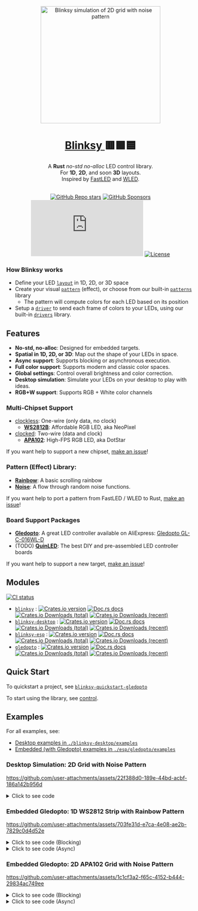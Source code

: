 <div align="center">
  <img
    src="https://i.imgur.com/0FQeTbC.gif"
    alt="Blinksy simulation of 2D grid with noise pattern"
    width="320px"
    height="313px"
  />
</div>

<h1 align="center">
  <a href="https://github.com/ahdinosaur/blinksy">
    Blinksy
  </a>
  🟥🟩🟦
</h1>

<div align="center">
  A <strong>Rust</strong> <em>no-std</em> <em>no-alloc</em> LED control library.
</div>

<div align="center">
  For <strong>1D</strong>, <strong>2D</strong>, and soon <strong>3D</strong> layouts.
</div>

<div align="center">
  Inspired by
  <a href="https://fastled.io/">FastLED</a>
  and
  <a href="https://kno.wled.ge/">WLED</a>.
</div>

<br />

<div align="center">

[![GitHub Repo stars](https://img.shields.io/github/stars/ahdinosaur/blinksy?style=flat-square)](https://github.com/ahdinosaur/blinksy)
[![GitHub Sponsors](https://img.shields.io/github/sponsors/ahdinosaur?style=flat-square)](https://github.com/sponsors/ahdinosaur)
[![Chat](https://img.shields.io/matrix/blinksy:matrix.org?style=flat-square&label=chat)](https://matrix.to/#/#blinksy:matrix.org)
[![License](https://img.shields.io/github/license/ahdinosaur/blinksy?style=flat-square)](#license)

</div>

### How Blinksy works

- Define your LED [`layout`][layout] in 1D, 2D, or 3D space
- Create your visual [`pattern`][pattern] (effect), or choose from our built-in [`patterns`][patterns] library
  - The pattern will compute colors for each LED based on its position
- Setup a [`driver`][driver] to send each frame of colors to your LEDs, using our built-in [`drivers`][drivers] library.

[layout]: https://docs.rs/blinksy/0.4/blinksy/layout/index.html
[pattern]: https://docs.rs/blinksy/0.4/blinksy/pattern/index.html
[patterns]: https://docs.rs/blinksy/0.4/blinksy/patterns/index.html
[driver]: https://docs.rs/blinksy/0.4/blinksy/driver/index.html
[drivers]: https://docs.rs/blinksy/0.4/blinksy/drivers/index.html

## Features

- **No-std, no-alloc**: Designed for embedded targets.
- **Spatial in 1D, 2D, or 3D**: Map out the shape of your LEDs in space.
- **Async support**: Supports blocking or asynchronous execution.
- **Full color support**: Supports modern and classic color spaces.
- **Global settings**: Control overall brightness and color correction.
- **Desktop simulation**: Simulate your LEDs on your desktop to play with ideas.
- **RGB+W support**: Supports RGB + White color channels

### Multi‑Chipset Support

- [clockless][clockless]: One-wire (only data, no clock)
  - **[WS2812B][ws2812]**: Affordable RGB LED, aka NeoPixel
- [clocked][clocked]: Two-wire (data and clock)
  - **[APA102][apa102]**: High-FPS RGB LED, aka DotStar

If you want help to support a new chipset, [make an issue](https://github.com/ahdinosaur/blinksy/issues)!

[clockless]: https://docs.rs/blinksy/0.4/blinksy/driver/clockless/index.html
[ws2812]: https://docs.rs/blinksy/0.4/blinksy/drivers/ws2812/index.html
[clocked]: https://docs.rs/blinksy/0.4/blinksy/driver/clocked/index.html
[apa102]: https://docs.rs/blinksy/0.4/blinksy/drivers/apa102/index.html

### Pattern (Effect) Library:

- **[Rainbow][rainbow]**: A basic scrolling rainbow
- **[Noise][noise]**: A flow through random noise functions.

If you want help to port a pattern from FastLED / WLED to Rust, [make an issue](https://github.com/ahdinosaur/blinksy/issues)!

[rainbow]: https://docs.rs/blinksy/0.4/blinksy/patterns/rainbow/index.html
[noise]: https://docs.rs/blinksy/0.4/blinksy/patterns/noise/index.html

### Board Support Packages

- **[Gledopto][gledopto]**: A great LED controller available on AliExpress: [Gledopto GL-C-016WL-D](https://www.aliexpress.com/item/1005008707989546.html)
- (TODO) [**QuinLED**](https://quinled.info/): The best DIY and pre-assembled LED controller boards

If you want help to support a new target, [make an issue](https://github.com/ahdinosaur/blinksy/issues)!

[gledopto]: https://docs.rs/gledopto/0.4/gledopto

## Modules

[![CI status](https://img.shields.io/github/actions/workflow/status/ahdinosaur/blinksy/ci.yml?branch=main&style=flat-square)](https://github.com/ahdinosaur/blinksy/actions/workflows/ci.yml?query=branch%3Amain)

- [`blinksy`](./blinksy) : [![Crates.io version](https://img.shields.io/crates/v/blinksy.svg?style=flat-square)](https://crates.io/crates/blinksy) [![Doc.rs docs](https://img.shields.io/badge/docs-latest-blue.svg?style=flat-square)](https://docs.rs/blinksy) [![Crates.io Downloads (total)](https://img.shields.io/crates/d/blinksy?style=flat-square&label=total%20downloads)](https://crates.io/crates/blinksy) [![Crates.io Downloads (recent)](https://img.shields.io/crates/dr/blinksy?style=flat-square)](https://crates.io/crates/blinksy)
- [`blinksy-desktop`](./blinksy-desktop) : [![Crates.io version](https://img.shields.io/crates/v/blinksy-desktop.svg?style=flat-square)](https://crates.io/crates/blinksy-desktop) [![Doc.rs docs](https://img.shields.io/badge/docs-latest-blue.svg?style=flat-square)](https://docs.rs/blinksy-desktop) [![Crates.io Downloads (total)](https://img.shields.io/crates/d/blinksy-desktop?style=flat-square&label=total%20downloads)](https://crates.io/crates/blinksy-desktop) [![Crates.io Downloads (recent)](https://img.shields.io/crates/dr/blinksy-desktop?style=flat-square)](https://crates.io/crates/blinksy-desktop)
- [`blinksy-esp`](./esp/blinksy-esp) : [![Crates.io version](https://img.shields.io/crates/v/blinksy-esp.svg?style=flat-square)](https://crates.io/crates/blinksy-esp) [![Doc.rs docs](https://img.shields.io/badge/docs-latest-blue.svg?style=flat-square)](https://docs.rs/blinksy-esp) [![Crates.io Downloads (total)](https://img.shields.io/crates/d/blinksy-esp?style=flat-square&label=total%20downloads)](https://crates.io/crates/blinksy-esp) [![Crates.io Downloads (recent)](https://img.shields.io/crates/dr/blinksy-esp?style=flat-square)](https://crates.io/crates/blinksy-esp)
- [`gledopto`](./esp/gledopto) : [![Crates.io version](https://img.shields.io/crates/v/gledopto.svg?style=flat-square)](https://crates.io/crates/gledopto) [![Doc.rs docs](https://img.shields.io/badge/docs-latest-blue.svg?style=flat-square)](https://docs.rs/gledopto) [![Crates.io Downloads (total)](https://img.shields.io/crates/d/gledopto?style=flat-square&label=total%20downloads)](https://crates.io/crates/gledopto) [![Crates.io Downloads (recent)](https://img.shields.io/crates/dr/gledopto?style=flat-square)](https://crates.io/crates/gledopto)

## Quick Start

To quickstart a project, see [`blinksy-quickstart-gledopto`][blinksy-quickstart-gledopto]

To start using the library, see [control][control].

[blinksy-quickstart-gledopto]: https://github.com/ahdinosaur/blinksy-quickstart-gledopto
[control]: https://docs.rs/blinksy/0.4/blinksy/control/index.html

## Examples

For all examples, see:

- [Desktop examples in `./blinksy-desktop/examples`](./blinksy-desktop/examples)
- [Embedded (with Gledopto) examples in `./esp/gledopto/examples`](./esp/gledopto/examples)

### Desktop Simulation: 2D Grid with Noise Pattern

https://github.com/user-attachments/assets/22f388d0-189e-44bd-acbf-186a142b956d

<details>
<summary>
    Click to see code
</summary>

```rust
use blinksy::{
    layout::{Shape2d, Vec2},
    layout2d,
    patterns::noise::{noise_fns, Noise2d, NoiseParams},
    ControlBuilder,
};
use blinksy_desktop::{
    driver::{Desktop, DesktopError},
    time::elapsed_in_ms,
};
use std::{thread::sleep, time::Duration};

fn main() {
    layout2d!(
        Layout,
        [Shape2d::Grid {
            start: Vec2::new(-1., -1.),
            horizontal_end: Vec2::new(1., -1.),
            vertical_end: Vec2::new(-1., 1.),
            horizontal_pixel_count: 16,
            vertical_pixel_count: 16,
            serpentine: true,
        }]
    );
    let mut control = ControlBuilder::new_2d()
        .with_layout::<Layout>()
        .with_pattern::<Noise2d<noise_fns::Perlin>>(NoiseParams {
            ..Default::default()
        })
        .with_driver(Desktop::new_2d::<Layout>())
        .build();

    loop {
        if let Err(DesktopError::WindowClosed) = control.tick(elapsed_in_ms()) {
            break;
        }

        sleep(Duration::from_millis(16));
    }
}
```

</details>

### Embedded Gledopto: 1D WS2812 Strip with Rainbow Pattern

https://github.com/user-attachments/assets/703fe31d-e7ca-4e08-ae2b-7829c0d4d52e

<details>
<summary>
    Click to see code (Blocking)
</summary>

```rust
#![no_std]
#![no_main]

use blinksy::{
    layout1d,
    patterns::rainbow::{Rainbow, RainbowParams},
    ControlBuilder,
};
use gledopto::{board, elapsed, main, ws2812};

#[main]
fn main() -> ! {
    let p = board!();

    layout1d!(Layout, 60 * 5);

    let mut control = ControlBuilder::new_1d()
        .with_layout::<Layout>()
        .with_pattern::<Rainbow>(RainbowParams::default())
        .with_driver(ws2812!(p, Layout::PIXEL_COUNT))
        .build();

    control.set_brightness(0.2);

    loop {
        let elapsed_in_ms = elapsed().as_millis();
        control.tick(elapsed_in_ms).unwrap();
    }
}
```

</details>

<details>
<summary>
    Click to see code (Async)
</summary>

```rust
#![no_std]
#![no_main]
#![feature(impl_trait_in_assoc_type)]

use blinksy::{
    layout1d,
    patterns::rainbow::{Rainbow, RainbowParams},
    ControlBuilder,
};
use embassy_executor::Spawner;
use gledopto::{board, elapsed, init_embassy, main_embassy, ws2812_async};

#[main_embassy]
async fn main(_spawner: Spawner) {
    let p = board!();

    init_embassy!(p);

    layout1d!(Layout, 60 * 5);

    let mut control = ControlBuilder::new_1d_async()
        .with_layout::<Layout>()
        .with_pattern::<Rainbow>(RainbowParams::default())
        .with_driver(ws2812_async!(p, Layout::PIXEL_COUNT))
        .build();

    control.set_brightness(0.2);

    loop {
        let elapsed_in_ms = elapsed().as_millis();
        control.tick(elapsed_in_ms).await.unwrap();
    }
}
```

</details>

### Embedded Gledopto: 2D APA102 Grid with Noise Pattern

https://github.com/user-attachments/assets/1c1cf3a2-f65c-4152-b444-29834ac749ee

<details>
<summary>
    Click to see code (Blocking)
</summary>

```rust
#![no_std]
#![no_main]

use blinksy::{
    layout::{Shape2d, Vec2},
    layout2d,
    patterns::noise::{noise_fns, Noise2d, NoiseParams},
    ControlBuilder,
};
use gledopto::{apa102, board, elapsed, main};

#[main]
fn main() -> ! {
    let p = board!();

    layout2d!(
        Layout,
        [Shape2d::Grid {
            start: Vec2::new(-1., -1.),
            horizontal_end: Vec2::new(1., -1.),
            vertical_end: Vec2::new(-1., 1.),
            horizontal_pixel_count: 16,
            vertical_pixel_count: 16,
            serpentine: true,
        }]
    );
    let mut control = ControlBuilder::new_2d()
        .with_layout::<Layout>()
        .with_pattern::<Noise2d<noise_fns::Perlin>>(NoiseParams::default())
        .with_driver(apa102!(p))
        .build();

    control.set_brightness(0.02);

    loop {
        let elapsed_in_ms = elapsed().as_millis();
        control.tick(elapsed_in_ms).unwrap();
    }
}
```

</details>

<details>
<summary>
    Click to see code (Async)
</summary>

```rust
#![no_std]
#![no_main]
#![feature(impl_trait_in_assoc_type)]

use blinksy::{
    layout::{Shape2d, Vec2},
    layout2d,
    patterns::noise::{noise_fns, Noise2d, NoiseParams},
    ControlBuilder,
};
use embassy_executor::Spawner;
use gledopto::{apa102_async, board, elapsed, main_embassy};

#[main_embassy]
async fn main(_spawner: Spawner) {
    let p = board!();

    layout2d!(
        Layout,
        [Shape2d::Grid {
            start: Vec2::new(-1., -1.),
            horizontal_end: Vec2::new(1., -1.),
            vertical_end: Vec2::new(-1., 1.),
            horizontal_pixel_count: 16,
            vertical_pixel_count: 16,
            serpentine: true,
        }]
    );
    let mut control = ControlBuilder::new_2d_async()
        .with_layout::<Layout>()
        .with_pattern::<Noise2d<noise_fns::Perlin>>(NoiseParams::default())
        .with_driver(apa102_async!(p))
        .build();

    control.set_brightness(0.02);

    loop {
        let elapsed_in_ms = elapsed().as_millis();
        control.tick(elapsed_in_ms).await.unwrap();
    }
}
```

## Contributing

Contributions are welcome! Please see [CONTRIBUTING.md](CONTRIBUTING.md) for details.

If you want to help, the best thing to do is use Blinksy for your own LED project, and share about your adventures.

## License

Blinksy is licensed under the [**European Union Public License (EUPL)**](./LICENSE).

You are free to use, modify, and share Blinksy freely. Whether for personal projects, art installations, or commercial products.

Only once you start distributing something based on changes to Blinksy, you must share any improvements back with the community by releasing your source code.

Unlike more viral copyleft licenses, you will not be required to release the source code for your entire project, only changes to Blinksy.

